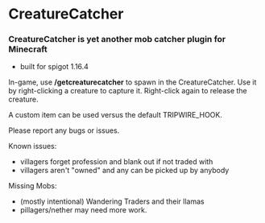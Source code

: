 # CreatureCatcher

### CreatureCatcher is yet another mob catcher plugin for Minecraft
* built for spigot 1.16.4
 
In-game, use **/getcreaturecatcher** to spawn in the CreatureCatcher.  Use it by right-clicking a creature to capture it.  Right-click again to release the creature.

A custom item can be used versus the default TRIPWIRE_HOOK.  

Please report any bugs or issues.


Known issues:
+ villagers forget profession and blank out if not traded with
+ villagers aren't "owned" and any can be picked up by anybody


Missing Mobs:
+ (mostly intentional) Wandering Traders and their llamas
+ pillagers/nether may need more work.

